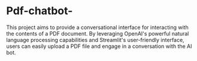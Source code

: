 # Pdf-chatbot-
This project aims to provide a conversational interface for interacting with the contents of a PDF document. By leveraging OpenAI's powerful natural language processing capabilities and Streamlit's user-friendly interface, users can easily upload a PDF file and engage in a conversation with the AI bot.  
